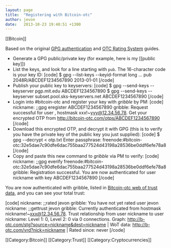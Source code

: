 ```yaml
---
layout: page
title:  "Registering with Bitcoin-otc"
author: jevon
date:   2013-10-23 19:48:51 +1300
---
```


[[Bitcoin]]

Based on the original <a href="http://wiki.bitcoin-otc.com/wiki/GPG_authentication">GPG authentication</a> and <a href="http://wiki.bitcoin-otc.com/wiki/OTC_Rating_System">OTC Rating System</a> guides.

* Generate a GPG public/private key (for example, here is my [[public key]])
* List the keys, and look for a line starting with `pub`. The 16-character code is your key ID:
[code]
$ gpg --list-keys --keyid-format long
...
pub  2048R/ABCDEF1234567890 2013-01-01
[/code]
* Publish your public key to keyservers:
[code]
$ gpg --send-keys --keyserver pgp.mit.edu ABCDEF1234567890
$ gpg --send-keys --keyserver subset.pool.sks-keyservers.net ABCDEF1234567890
[/code]
* Login into #bitcoin-otc and register your key with _gribble_ by PM:
[code]
nickname: ;;gpg eregister <nickname> ABCDEF1234567890
gribble: Request successful for user <nickname>, hostmask xxx!~yyy@12.34.56.78. Get your encrypted OTP from http://bitcoin-otc.com/otps/ABCDEF1234567890
[/code]
* Download this encrypted OTP, and decrypt it with GPG (this is to verify you have the private key of the public key you just supplied):
[code]
$ gpg --decrypt < otp.txt
Enter passphrase:
freenode:#bitcoin-otc:32e5dae7c90dfe6dac755baa277524d43198a28536be0ddf6efe78a8
[/code]
* Copy and paste this new command to _gribble_ via PM to verify:
[code]
nickname: ;;gpg everify freenode:#bitcoin-otc:32e5dae7c90dfe6dac755baa277524d43198a28536be0ddf6efe78a8
gribble: Registration successful. You are now authenticated for user nickname with key ABCDEF1234567890
[/code]

You are now authenticated with gribble, listed in <a href="http://bitcoin-otc.com/viewratings.php">Bitcoin-otc web of trust data</a>, and you can see your total trust:

[code]
nickname: ;;rated jevon
gribble: You have not yet rated user jevon
nickname: ;;gettrust jevon
gribble: Currently authenticated from hostmask nickname!~xxx@12.34.56.78. Trust relationship from user nickname to user nickname: Level 1: 0, Level 2: 0 via 0 connections. Graph: http://b-otc.com/stg?source=nickname&dest=nickname | WoT data: http://b-otc.com/vrd?nick=nickname | Rated since: never
[/code]

[[Category:Bitcoin]]
[[Category:Trust]]
[[Category:Cryptocurrencies]]